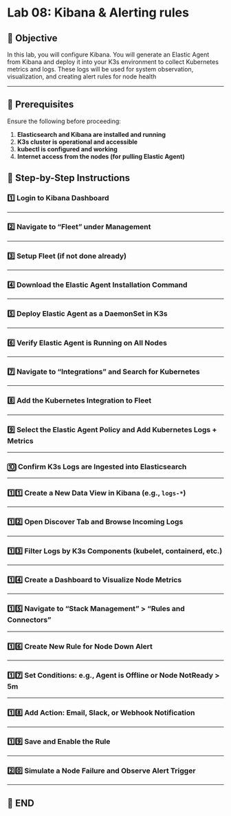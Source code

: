 # Lab 08: Kibana & Alerting rules 

## 🌟 Objective

In this lab, you will configure Kibana. You will generate an Elastic Agent from Kibana and deploy it into your K3s environment to collect Kubernetes metrics and logs. These logs will be used for system observation, visualization, and creating alert rules for node health

---

## 🔧 Prerequisites

Ensure the following before proceeding:

1. **Elasticsearch and Kibana are installed and running**
2. **K3s cluster is operational and accessible**
3. **kubectl is configured and working**
4. **Internet access from the nodes (for pulling Elastic Agent)**

## 🧠 Step-by-Step Instructions


### 1️⃣ Login to Kibana Dashboard

---

### 2️⃣ Navigate to “Fleet” under Management

---

### 3️⃣ Setup Fleet (if not done already)



---

### 4️⃣ Download the Elastic Agent Installation Command

---

### 5️⃣ Deploy Elastic Agent as a DaemonSet in K3s

---

### 6️⃣ Verify Elastic Agent is Running on All Nodes

---

### 7️⃣ Navigate to “Integrations” and Search for Kubernetes

---

### 8️⃣ Add the Kubernetes Integration to Fleet

---

### 9️⃣ Select the Elastic Agent Policy and Add Kubernetes Logs + Metrics

---

### 🔟 Confirm K3s Logs are Ingested into Elasticsearch

---

### 1️⃣1️⃣ Create a New Data View in Kibana (e.g., `logs-*`)

---

### 1️⃣2️⃣ Open Discover Tab and Browse Incoming Logs

---

### 1️⃣3️⃣ Filter Logs by K3s Components (kubelet, containerd, etc.)

---

### 1️⃣4️⃣ Create a Dashboard to Visualize Node Metrics

---

### 1️⃣5️⃣ Navigate to “Stack Management” > “Rules and Connectors”

---

### 1️⃣6️⃣ Create New Rule for Node Down Alert

---

### 1️⃣7️⃣ Set Conditions: e.g., Agent is Offline or Node NotReady > 5m

---

### 1️⃣8️⃣ Add Action: Email, Slack, or Webhook Notification

---

### 1️⃣9️⃣ Save and Enable the Rule

---

### 2️⃣0️⃣ Simulate a Node Failure and Observe Alert Trigger

---

## 🚀 END